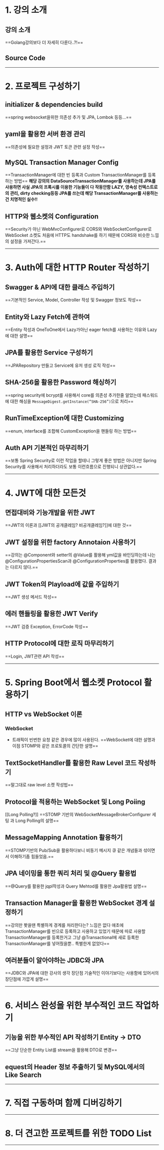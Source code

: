 # 1. 강의 소개
## 강의 소개
==Golang강의보다 더 자세히 다룬다..?!==
## Source Code

****
# 2. 프로젝트 구성하기
## initializer & dependencies build
==spring websocket을위한 의존성 추가 및 JPA, Lombok 등등...==
## yaml을 활용한 서버 환경 관리
==의존성에 필요한 설정과 JWT 토큰 관련 설정 작성==
## MySQL Transaction Manager Config
==TransactionManager에 대한 빈 등록과 Custom TransactionManager를 등록하는 방법==
**해당 강의의 DataSourceTransactionManager를 사용하는데 JPA를 사용하면 사실  JPA의 프록시를 이용한 기능들이 다 작동안함 LAZY, 영속성 컨텍스트로의 관리, dirty checking등등 JPA를 쓰는데 해당 TransactionManager를 사용하는건 치명적인 실수!!**
## HTTP와 웹소켓의 Configuration
==Security가 아닌 WebMvcConfigurer로 CORS와 WebSocketConfigurer로 WebSocket  소켓도 처음에 HTTP도 handshake를 하기 때문에 CORS와 비슷한 느낌의 설정을 가져간다.==
****
# 3. Auth에 대한 HTTP Router 작성하기
## Swagger & API에 대한 클래스 주입하기
==기본적인 Service, Model, Controller 작성 및 Swagger 정보도 작성==
## Entity와 Lazy Fetch에 관하여
==Entity 작성과 OneToOne에서 Lazy가아닌 eager fetch를 사용하는 이유와 Lazy에 대한 설명==
## JPA를 활용한 Service 구성하기
==JPARepository 만들고 Service에 유저 생성 로직 작성==
## SHA-256을 활용한 Password 해싱하기
==spring security에 bcrypt를 사용해서 core를 의존성 추가한줄 알았는데 패스워드에 대한 해싱을 `MessageDigest.getInstance(“SHA-256”)`으로 처리==
## RunTimeException에 대한 Customizing
==enum, interface를 조합해 CustomException을 핸들링 하는 방법==
## Auth API 기본적인 마무리하기
==보통 Spring Security로 이런 작업을 할테니 그렇게 좋은 방법은 아니지만 Spring Security를 사용해서 처리하더라도 보통 이런흐름으로 진행되니 상관없다.==
****
# 4. JWT에 대한 모든것
## 면접대비와 기능개발을 위한 JWT
==JWT의 이론과 [[JWT의 공개클레임? 비공개클레임?]]에 대한 것==
## JWT 설정을 위한 factory Annotaion 사용하기
==강의는 @Component와 setter의 @Value를 활용해 yml값을 바인딩하는데 나는 @ConfigurationPropertiesScan과 @ConfigurationProperties를 활용했다. 결과는 다르지 않다.==
## JWT Token의 Playload에 값을 주입하기
==JWT 생성 메서드 작성==
## 에러 핸들링을 활용한 JWT Verify
==JWT 검증 Exception, ErrorCode 작성==
## HTTP Protocol에 대한 로직 마무리하기
==Login, JWT관련 API 작성==
****
# 5. Spring Boot에서 웹소켓 Protocol 활용하기
## HTTP vs WebSocket 이론
### WebSocket
- 트래픽이 빈번한 요청 같은 경우에 많이 사용된다.
==WebSocket에 대한 설명과 이점 STOMP와 같은 프로토콜의 간단한 설명==
## TextSocketHandler를 활용한 Raw Level 코드 작성하기
==말그대로 raw level 소켓 작성법==
## Protocol을 적용하는 WebSocket 및 Long Poiing
[[Long Polling?]]
==STOMP 기반의 WebSocketMessageBrokerConfigurer 세팅 과 Long Polling의 설명==
## MessageMapping Annotation 활용하기
==STOMP기반의 Pub/Sub을 활용하다보니 비동기 메시지 큐 같은 개념들과 섞이면서 이해하기좀 힘들었음.==
## JPA 네이밍을 통한 쿼리 처리 및 @Query 활용법
==@Query를 활용한 jqpl작성과 Query Mehtod를 활용한 Jpa활용법 설명==
## Transaction Manager을 활용한 WebSocket 경계 설정하기
==강의만 봣을땐 특별하게 경계를 처리한다는? 느낌은 없다 애초에 TransactionManager를 빈으로 등록하고 사용하고 있었기 때문에 따로 사용할 TransactionManager를 등록한거고 그냥 @Transactional에 새로 등록한 TransactionManager를 넣어줬을뿐.. 특별한게 없었다==
## 여러분들이 알아야하는 JDBC와 JPA
==JDBC와 JPA에 대한 강사의 생각 장단점 기술적인 이야기보다는 사용함에 있어서의 장단점에 가깝게 설명==
****
# 6. 서비스 완성을 위한 부수적인 코드 작업하기
## 기능을 위한 부수적인 API 작성하기 Entity -> DTO
==그냥 단순한 Entity List를 stream을 활용해 DTO로 변경==
## equest의 Header 정보 추출하기 및 MySQL에서의 Like Search
****
# 7. 직접 구동하며 함께 디버깅하기

****
# 8. 더 견고한 프로젝트를 위한 TODO List

****